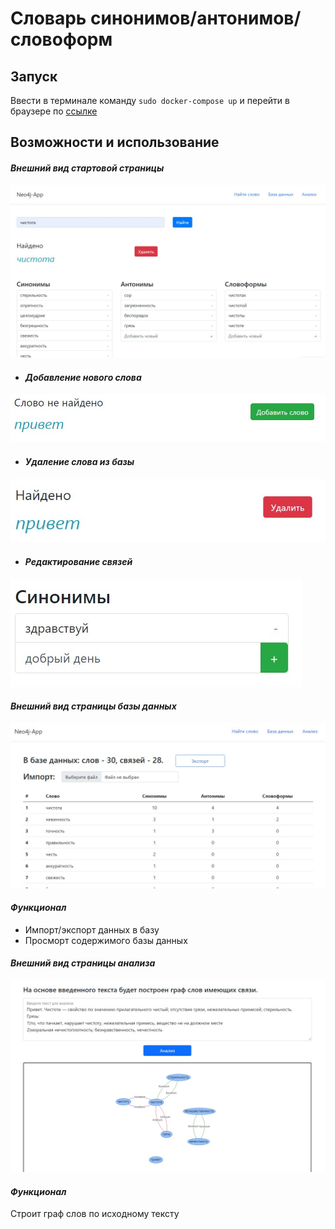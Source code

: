 Словарь синонимов/антонимов/словоформ
===============================

Запуск
-----------------
Ввести в терминале команду `sudo docker-compose up` и перейти в браузере по [ссылке](localhost:3000)


Возможности и использование
-------------------

#### *Внешний вид стартовой страницы*
![Стартовая страница](https://github.com/moevm/nosql2h20-synonims/blob/master/Screenshots/startScreen.jpg)

+ #### *Добавление нового слова*
![Новое слово](https://github.com/moevm/nosql2h20-synonims/blob/master/Screenshots/addWord.jpg)

+ #### *Удаление слова из базы*
![Удаление слова](https://github.com/moevm/nosql2h20-synonims/blob/master/Screenshots/deleteWord.jpg)

+ #### *Редактирование связей* 
![Добавление связей](https://github.com/moevm/nosql2h20-synonims/blob/master/Screenshots/addRel.jpg)

#### *Внешний вид страницы базы данных*
![База данных](https://github.com/moevm/nosql2h20-synonims/blob/master/Screenshots/database.jpg)
#### *Функционал*
- Импорт/экспорт данных в базу
- Просморт содержимого базы данных

#### *Внешний вид страницы анализа*
![Анализ](https://github.com/moevm/nosql2h20-synonims/blob/master/Screenshots/analysis.jpg)
#### *Функционал*
Строит граф слов по исходному тексту